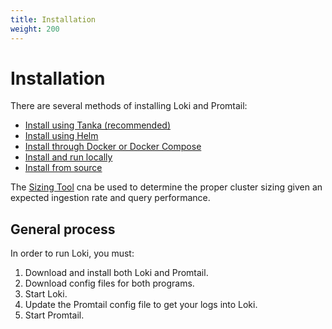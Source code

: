 ```yaml
---
title: Installation
weight: 200
---
```


# Installation

There are several methods of installing Loki and Promtail:

- [Install using Tanka (recommended)](tanka/)
- [Install using Helm](helm/)
- [Install through Docker or Docker Compose](docker/)
- [Install and run locally](local/)
- [Install from source](install-from-source/)

The [Sizing Tool](sizing/) cna be used to determine the proper cluster sizing
given an expected ingestion rate and query performance. 

## General process

In order to run Loki, you must:

1. Download and install both Loki and Promtail.
1. Download config files for both programs.
1. Start Loki.
1. Update the Promtail config file to get your logs into Loki.
1. Start Promtail.
